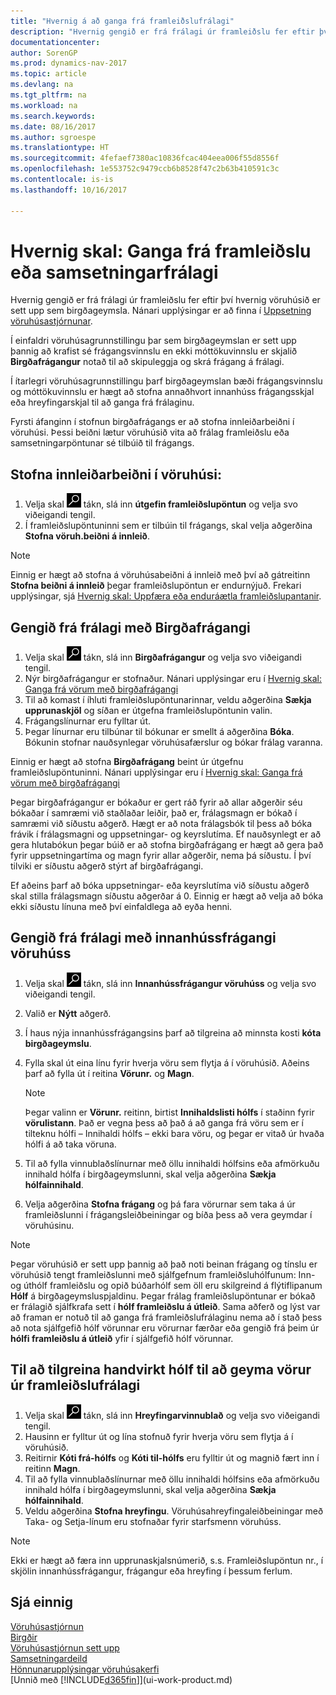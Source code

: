 ```yaml
---
title: "Hvernig á að ganga frá framleiðslufrálagi"
description: "Hvernig gengið er frá frálagi úr framleiðslu fer eftir því hvernig vöruhúsið er sett upp sem birgðageymsla."
documentationcenter: 
author: SorenGP
ms.prod: dynamics-nav-2017
ms.topic: article
ms.devlang: na
ms.tgt_pltfrm: na
ms.workload: na
ms.search.keywords: 
ms.date: 08/16/2017
ms.author: sgroespe
ms.translationtype: HT
ms.sourcegitcommit: 4fefaef7380ac10836fcac404eea006f55d8556f
ms.openlocfilehash: 1e553752c9479ccb6b8528f47c2b63b410591c3c
ms.contentlocale: is-is
ms.lasthandoff: 10/16/2017

---
```

# <a name="how-to-put-away-production-or-assembly-output"></a>Hvernig skal: Ganga frá framleiðslu eða samsetningarfrálagi
Hvernig gengið er frá frálagi úr framleiðslu fer eftir því hvernig vöruhúsið er sett upp sem birgðageymsla. Nánari upplýsingar er að finna í [Uppsetning vöruhúsastjórnunar](warehouse-setup-warehouse.md).  

Í einfaldri vöruhúsagrunnstillingu þar sem birgðageymslan er sett upp þannig að krafist sé frágangsvinnslu en ekki móttökuvinnslu er skjalið **Birgðafrágangur** notað til að skipuleggja og skrá frágang á frálagi.  

Í ítarlegri vöruhúsagrunnstillingu þarf birgðageymslan bæði frágangsvinnslu og móttökuvinnslu er hægt að stofna annaðhvort innanhúss frágangsskjal eða hreyfingarskjal til að ganga frá frálaginu.  

Fyrsti áfanginn í stofnun birgðafrágangs er að stofna innleiðarbeiðni í vöruhúsi. Þessi beiðni lætur vöruhúsið vita að frálag framleiðslu eða samsetningarpöntunar sé tilbúið til frágangs.

## <a name="to-create-the-inbound-warehouse-request"></a>Stofna innleiðarbeiðni í vöruhúsi:  
1.  Velja skal ![Leit að síðu eða skýrslu](media/ui-search/search_small.png "Leit að síðu eða skýrslu táknið") tákn, slá inn  **útgefin framleiðslupöntun** og velja svo viðeigandi tengil.  
2.  Í framleiðslupöntuninni sem er tilbúin til frágangs, skal velja aðgerðina **Stofna vöruh.beiðni á innleið**.  

> [!NOTE]  
>  Einnig er hægt að stofna á vöruhúsabeiðni á innleið með því að gátreitinn **Stofna beiðni á innleið** þegar framleiðslupöntun er endurnýjuð. Frekari upplýsingar, sjá [Hvernig skal: Uppfæra eða enduráætla framleiðslupantanir](production-how-to-replan-refresh-production-orders.md).  

## <a name="to-put-output-away-with-an-inventory-put-away"></a>Gengið frá frálagi með Birgðafrágangi  
1.  Velja skal ![Leit að síðu eða skýrslu](media/ui-search/search_small.png "Leit að síðu eða skýrslu táknið") tákn, slá inn **Birgðafrágangur** og velja svo viðeigandi tengil.  
2.  Nýr birgðafrágangur er stofnaður. Nánari upplýsingar eru í [Hvernig skal: Ganga frá vörum með birgðafrágangi](warehouse-how-to-put-items-away-with-inventory-put-aways.md)
3.  Til að komast í íhluti framleiðslupöntunarinnar, veldu aðgerðina **Sækja upprunaskjöl** og síðan er útgefna framleiðslupöntunin valin.  
4.  Frágangslínurnar eru fylltar út.
5.  Þegar línurnar eru tilbúnar til bókunar er smellt á aðgerðina **Bóka**. Bókunin stofnar nauðsynlegar vöruhúsafærslur og bókar frálag varanna.  

Einnig er hægt að stofna **Birgðafrágang** beint úr útgefnu framleiðslupöntuninni. Nánari upplýsingar eru í [Hvernig skal: Ganga frá vörum með birgðafrágangi](warehouse-how-to-put-items-away-with-inventory-put-aways.md)  

Þegar birgðafrágangur er bókaður er gert ráð fyrir að allar aðgerðir séu bókaðar í samræmi við staðlaðar leiðir, það er, frálagsmagn er bókað í samræmi við síðustu aðgerð. Hægt er að nota frálagsbók til þess að bóka frávik í frálagsmagni og uppsetningar- og keyrslutíma. Ef nauðsynlegt er að gera hlutabókun þegar búið er að stofna birgðafrágang er hægt að gera það fyrir uppsetningartíma og magn fyrir allar aðgerðir, nema þá síðustu. Í því tilviki er síðustu aðgerð stýrt af birgðafrágangi.  

Ef aðeins þarf að bóka uppsetningar- eða keyrslutíma við síðustu aðgerð skal stilla frálagsmagn síðustu aðgerðar á 0. Einnig er hægt að velja að bóka ekki síðustu línuna með því einfaldlega að eyða henni.  

## <a name="to-put-output-away-with-a-warehouse-internal-put-away"></a>Gengið frá frálagi með innanhússfrágangi vöruhúss
1.  Velja skal ![Leit að síðu eða skýrslu](media/ui-search/search_small.png "Leit að síðu eða skýrslu táknið") tákn, slá inn **Innanhússfrágangur vöruhúss** og velja svo viðeigandi tengil.  
2. Valið er **Nýtt** aðgerð.
3. Í haus nýja innanhússfrágangsins þarf að tilgreina að minnsta kosti **kóta birgðageymslu**.  
4. Fylla skal út eina línu fyrir hverja vöru sem flytja á í vöruhúsið. Aðeins þarf að fylla út í reitina **Vörunr.** og **Magn**.  

    > [!NOTE]  
    >  Þegar valinn er **Vörunr.** reitinn, birtist **Innihaldslisti hólfs** í staðinn fyrir **vörulistann**. Það er vegna þess að það á að ganga frá vöru sem er í tilteknu hólfi – Innihaldi hólfs – ekki bara vöru, og þegar er vitað úr hvaða hólfi á að taka vöruna.  

4.  Til að fylla vinnublaðslínurnar með öllu innihaldi hólfsins eða afmörkuðu innihald hólfa í birgðageymslunni, skal velja aðgerðina **Sækja hólfainnihald**.  
5.  Velja aðgerðina **Stofna frágang** og þá fara vörurnar sem taka á úr framleiðslunni í frágangsleiðbeiningar og bíða þess að vera geymdar í vöruhúsinu.  

> [!NOTE]  
>  Þegar vöruhúsið er sett upp þannig að það noti beinan frágang og tínslu er vöruhúsið tengt framleiðslunni með sjálfgefnum framleiðsluhólfunum: Inn- og úthólf framleiðslu og opið búðarhólf sem öll eru skilgreind á flýtiflipanum **Hólf** á birgðageymsluspjaldinu. Þegar frálag framleiðslupöntunar er bókað er frálagið sjálfkrafa sett í **hólf framleiðslu á útleið**. Sama aðferð og lýst var að framan er notuð til að ganga frá framleiðslufrálaginu nema að í stað þess að nota sjálfgefið hólf vörunnar eru vörurnar færðar eða gengið frá þeim úr **hólfi framleiðslu á útleið** yfir í sjálfgefið hólf vörunnar.  

## <a name="to-manually-specify-a-bin-to-store-items-from-production-output"></a>Til að tilgreina handvirkt hólf til að geyma vörur úr framleiðslufrálagi  
1.  Velja skal ![Leit að síðu eða skýrslu](media/ui-search/search_small.png "Leit að síðu eða skýrslu táknið") tákn, slá inn **Hreyfingarvinnublað** og velja svo viðeigandi tengil.  
2.  Hausinn er fylltur út og lína stofnuð fyrir hverja vöru sem flytja á í vöruhúsið.  
3.  Reitirnir **Kóti frá-hólfs** og **Kóti til-hólfs** eru fylltir út og magnið fært inn í reitinn **Magn**.  
4.  Til að fylla vinnublaðslínurnar með öllu innihaldi hólfsins eða afmörkuðu innihald hólfa í birgðageymslunni, skal velja aðgerðina **Sækja hólfainnihald**.  
5. Veldu aðgerðina **Stofna hreyfingu**. Vöruhúsahreyfingaleiðbeiningar með Taka- og Setja-línum eru stofnaðar fyrir starfsmenn vöruhúss.  

> [!NOTE]  
>  Ekki er hægt að færa inn upprunaskjalsnúmerið, s.s. Framleiðslupöntun nr., í skjölin innanhússfrágangur, frágangur eða hreyfing í þessum ferlum.  

## <a name="see-also"></a>Sjá einnig  
[Vöruhúsastjórnun](warehouse-manage-warehouse.md)  
[Birgðir](inventory-manage-inventory.md)  
[Vöruhúsastjórnun sett upp](warehouse-setup-warehouse.md)     
[Samsetningardeild](assembly-assemble-items.md)    
[Hönnunarupplýsingar vöruhúsakerfi](design-details-warehouse-management.md)  
[Unnið með [!INCLUDE[d365fin](includes/d365fin_md.md)]](ui-work-product.md)

